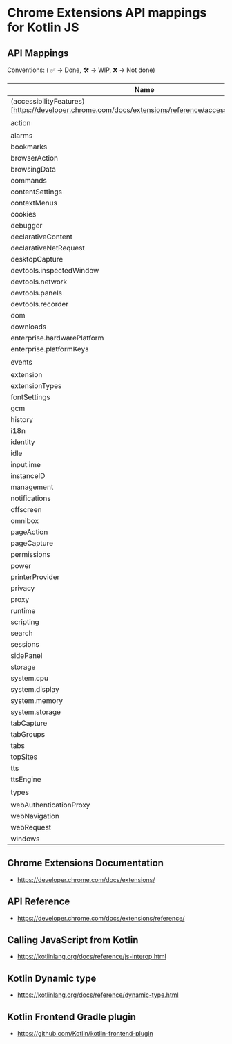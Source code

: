 # Chrome Extensions API mappings for Kotlin JS

## API Mappings

Conventions: ( ✅ -> Done, 🛠️ -> WIP, ❌ -> Not done)

| Name | Description | Status |
| ---- | ----------- | ------ |
| (accessibilityFeatures)[https://developer.chrome.com/docs/extensions/reference/accessibilityFeatures/] | - | ❌ |
| action | - | 🛠️ |
| alarms | - | ❌ |
| bookmarks | - | ❌ |
| browserAction | - | ❌ |
| browsingData | - | ❌ |
| commands | - | ❌ |
| contentSettings | - | ❌ |
| contextMenus | - | ❌ |
| cookies | - | ❌ |
| debugger | - | ❌ |
| declarativeContent | - | ❌ |
| declarativeNetRequest | - | ❌ |
| desktopCapture | - | ❌ |
| devtools.inspectedWindow | - | ❌ |
| devtools.network | - | ❌ |
| devtools.panels | - | ❌ |
| devtools.recorder | - | ❌ |
| dom | - | ❌ |
| downloads | - | ❌ |
| enterprise.hardwarePlatform | - | ❌ |
| enterprise.platformKeys | - | ❌ |
| events | - | 🛠️ |
| extension | - | ❌ |
| extensionTypes | - | ❌ |
| fontSettings | - | ❌ |
| gcm | - | ❌ |
| history | - | ❌ |
| i18n | - | ❌ |
| identity | - | ❌ |
| idle | - | ❌ |
| input.ime | - | ❌ |
| instanceID | - | ❌ |
| management | - | ❌ |
| notifications | - | ❌ |
| offscreen | - | ❌ |
| omnibox | - | ❌ |
| pageAction | - | ❌ |
| pageCapture | - | ❌ |
| permissions | - | ❌ |
| power | - | ❌ |
| printerProvider | - | ❌ |
| privacy | - | ❌ |
| proxy | - | ❌ |
| runtime | - | ❌ |
| scripting | - | ❌ |
| search | - | ❌ |
| sessions | - | ❌ |
| sidePanel | - | ❌ |
| storage | - | ❌ |
| system.cpu | - | ❌ |
| system.display | - | ❌ |
| system.memory | - | ❌ |
| system.storage | - | ❌ |
| tabCapture | - | ❌ |
| tabGroups | - | ❌ |
| tabs | - | ❌ |
| topSites | - | ❌ |
| tts | - | ❌ |
| ttsEngine | - | ❌ |
| types | - | 🛠️ |
| webAuthenticationProxy | - | ❌ |
| webNavigation | - | ❌ |
| webRequest | - | ❌ |
| windows | - | ❌ |



## Chrome Extensions Documentation

- https://developer.chrome.com/docs/extensions/

## API Reference

- https://developer.chrome.com/docs/extensions/reference/

## Calling JavaScript from Kotlin

- https://kotlinlang.org/docs/reference/js-interop.html

## Kotlin Dynamic type

- https://kotlinlang.org/docs/reference/dynamic-type.html

## Kotlin Frontend Gradle plugin

- https://github.com/Kotlin/kotlin-frontend-plugin
